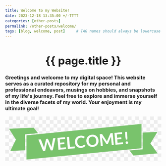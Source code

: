 ```yaml
---
title: Welcome to my Website!
date: 2023-12-18 13:35:00 +/-TTTT
categories: [other-posts]
permalink: /other-posts/welcome/
tags: [blog, welcome, post]     # TAG names should always be lowercase
---
```


<div style="text-align: center;">
  <h1 style="font-size: 2.5em;">{{ page.title }}</h1>
</div>


### Greetings and welcome to my digital space! This website serves as a curated repository for my personal and professional endeavors, musings on hobbies, and snapshots of my life's journey. Feel free to explore and immerse yourself in the diverse facets of my world. Your enjoyment is my ultimate goal!

![welcome-image](/assets/welcome.png)